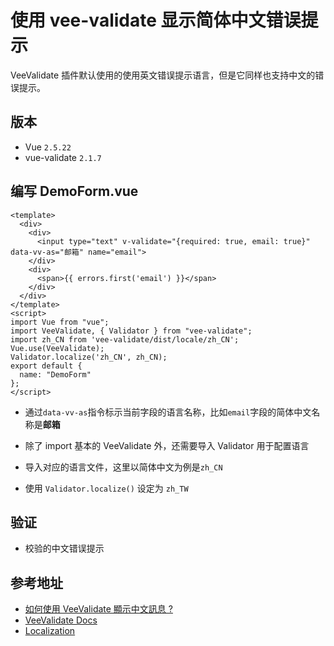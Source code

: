 # 使用 vee-validate 显示简体中文错误提示

VeeValidate 插件默认使用的使用英文错误提示语言，但是它同样也支持中文的错误提示。

## 版本

- Vue `2.5.22`
- vue-validate `2.1.7`

## 编写 DemoForm.vue

```vue
<template>
  <div>
    <div>
      <input type="text" v-validate="{required: true, email: true}" data-vv-as="邮箱" name="email">
    </div>
    <div>
      <span>{{ errors.first('email') }}</span>
    </div>
  </div>
</template>
<script>
import Vue from "vue";
import VeeValidate, { Validator } from "vee-validate";
import zh_CN from 'vee-validate/dist/locale/zh_CN';
Vue.use(VeeValidate);
Validator.localize('zh_CN', zh_CN);
export default {
  name: "DemoForm"
};
</script>
```

- 通过`data-vv-as`指令标示当前字段的语言名称，比如`email`字段的简体中文名称是**邮箱**

- 除了 import 基本的 VeeValidate 外，还需要导入 Validator 用于配置语言

- 导入对应的语言文件，这里以简体中文为例是`zh_CN`

- 使用 `Validator.localize()` 设定为 `zh_TW`

## 验证

- 校验的中文错误提示
  <img :src="$withBase('/images/languages/vue/vee-validate/how-to-use-vee-validate-plugin-show-chinese-message/vee-validate-localization.png')" alt="">

## 参考地址

- [如何使用 VeeValidate 顯示中文訊息 ?](https://oomusou.io/vue/vee-validate/chinese-message/)
- [VeeValidate Docs](https://baianat.github.io/vee-validate/)
- [Localization](https://baianat.github.io/vee-validate/guide/localization.html)
